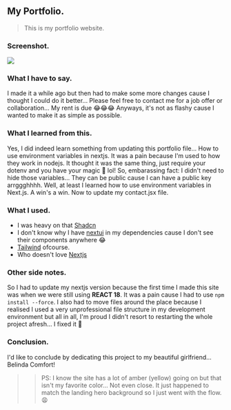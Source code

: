 ## My Portfolio.

> This is my portfolio website.

### Screenshot.

![]("public/KevinPortfolio.jpeg")

### What I have to say.

I made it a while ago but then had to make some more changes cause I thought I could do it better... Please feel free to contact me for a job offer or collaboration... My rent is due 😂😂😂
Anyways, it's not as flashy cause I wanted to make it as simple as possible.

### What I learned from this.

Yes, I did indeed learn something from updating this portfolio file... How to use environment variables in nextjs. It was a pain because I'm used to how they work in nodejs. It thought it was the same thing, just require your dotenv and you have your magic 🤣 lol!
So, embarassing fact: I didn't need to hide those variables... They can be public cause I can have a public key arrggghhhh. Well, at least I learned how to use environment variables in Next.js. A win's a win. Now to update my contact.jsx file.

### What I used.

- I was heavy on that [Shadcn](https://ui.shadcn.com/docs)
- I don't know why I have [nextui](https://www.heroui.com/) in my dependencies cause I don't see their components anywhere 😂
- [Tailwind](https://tailwindcss.com/) ofcourse.
- Who doesn't love [Nextjs](https://nextjs.org/docs)

### Other side notes.

So I had to update my nextjs version because the first time I made this site was when we were still using <strong>REACT 18</strong>. It was a pain cause I had to use `npm install --force`.
I also had to move files around the place because I realised I used a very unprofessional file structure in my development environment but all in all, I'm proud I didn't resort to restarting the whole project afresh... I fixed it 🥹

### Conclusion.

I'd like to conclude by dedicating this project to my beautiful girlfriend... Belinda Comfort!

> > PS: I know the site has a lot of amber (yellow) going on but that isn't my favorite color... Not even close. It just happened to match the landing hero background so I just went with the flow. 😩
